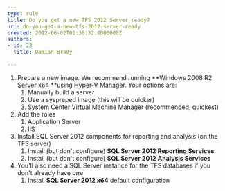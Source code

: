 ```yaml
---
type: rule
title: Do you get a new TFS 2012 Server ready?
uri: do-you-get-a-new-tfs-2012-server-ready
created: 2012-06-02T01:36:32.0000000Z
authors:
- id: 23
  title: Damian Brady

---
```


1. Prepare a new image. We recommend running **Windows 2008 R2 Server x64 **using Hyper-V Manager. Your options are:
    1. Manually build a server
    2. Use a syspreped image (this will be quicker)
    3. System Center Virtual Machine Manager (recommended, quickest)
2. Add the roles
    1. Application Server
    2. IIS
3. Install SQL Server 2012 components for reporting and analysis (on the TFS server)
    1. Install (but don't configure) **SQL Server 2012 Reporting Services**
    2. Install (but don't configure) **SQL Server 2012 Analysis Services**
4. You'll also need a SQL Server instance for the TFS databases if you don't already have one
    1. Install **SQL Server 2012 x64** default configuration
